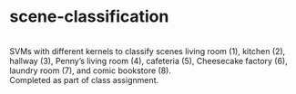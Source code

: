 # scene-classification
<br> SVMs with different kernels to classify scenes living room (1), kitchen (2), hallway (3), Penny’s living room (4), cafeteria (5), Cheesecake factory (6), laundry room (7), and comic
bookstore (8).
<br> Completed as part of class assignment.
